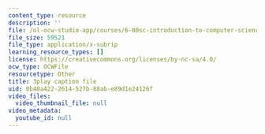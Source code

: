 ```yaml
---
content_type: resource
description: ''
file: /ol-ocw-studio-app/courses/6-00sc-introduction-to-computer-science-and-programming-spring-2011/0b40a4222614527b88abe89d1e24126f_nx6NnzIGrKE.vtt
file_size: 59521
file_type: application/x-subrip
learning_resource_types: []
license: https://creativecommons.org/licenses/by-nc-sa/4.0/
ocw_type: OCWFile
resourcetype: Other
title: 3play caption file
uid: 0b40a422-2614-527b-88ab-e89d1e24126f
video_files:
  video_thumbnail_file: null
video_metadata:
  youtube_id: null
---
```

